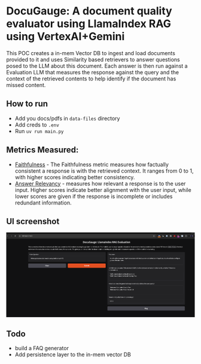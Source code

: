 # DocuGauge: A document quality evaluator using LlamaIndex RAG using VertexAI+Gemini
This POC creates a in-mem Vector DB to ingest and load documents provided to it and uses Similarity based
retrievers to answer questions posed to the LLM about this document. 
Each answer is then run against a Evaluation LLM that measures the response against the query and the context of the 
retrieved contents to help identify if the document has missed content.
## How to run
- Add you docs/pdfs in `data-files` directory
- Add creds to `.env`
- Run `uv run main.py`

## Metrics Measured:
- [Faithfulness](https://docs.ragas.io/en/stable/concepts/metrics/available_metrics/faithfulness/) - The Faithfulness metric measures how factually consistent a response is with the retrieved context. It ranges from 0 to 1, with higher scores indicating better consistency.
- [Answer Relevancy](https://docs.ragas.io/en/stable/concepts/metrics/available_metrics/answer_relevance/) - measures how relevant a response is to the user input. Higher scores indicate better alignment with the user input, while lower scores are given if the response is incomplete or includes redundant information.

## UI screenshot
![image](./screenshots/UI.png)


## Todo
- build a FAQ generator
- Add persistence layer to the in-mem vector DB
